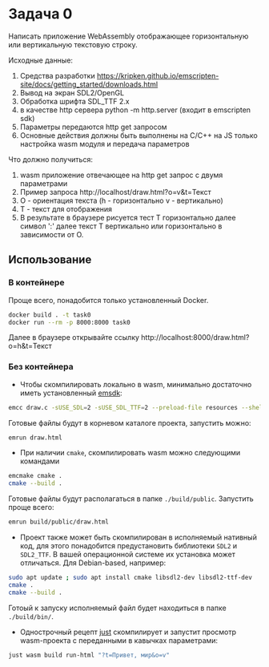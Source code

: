 # Задача 0

Написать приложение WebAssembly отображающее горизонтальную или вертикальную текстовую строку.

Исходные данные:
1.	Средства разработки https://kripken.github.io/emscripten-site/docs/getting_started/downloads.html 
2.	Вывод на экран SDL2/OpenGL 
3.	Обработка шрифта SDL_TTF 2.x
4.	в качестве http сервера python -m http.server (входит в emscripten sdk)
5.	Параметры передаются http get запросом
6.	Основные действия должны быть выполнены на C/C++ на JS только настройка wasm модуля и передача параметров

Что должно получиться:
1.	wasm приложение отвечающее на http get запрос с двумя параметрами
2.	Пример запроса http://localhost/draw.html?o=v&t=Текст
3.	O - ориентация текста (h - горизонтально v - вертикально)
4.	T - текст для отображения
5.	В результате в браузере рисуется тест T горизонтально далее символ ':' далее текст T вертикально или горизонтально в зависимости от O.

## Использование

### В контейнере
Проще всего, понадобится только установленный Docker.
```bash
docker build . -t task0
docker run --rm -p 8000:8000 task0
```
Далее в браузере открывайте ссылку http://localhost:8000/draw.html?o=h&t=Текст

### Без контейнера
- Чтобы скомпилировать локально в wasm, минимально достаточно иметь установленный [emsdk](https://github.com/emscripten-core/emsdk):
```bash
emcc draw.c -sUSE_SDL=2 -sUSE_SDL_TTF=2 --preload-file resources --shell-file shell.html -o draw.html
```
Готовые файлы будут в корневом каталоге проекта, запустить можно:
```bash
emrun draw.html
```
- При наличии `cmake`, скомпилировать wasm можно следующими командами
```bash
emcmake cmake .
cmake --build .
```

Готовые файлы будут располагаться в папке `./build/public`. Запустить проще всего:
```bash
emrun build/public/draw.html
```

- Проект также может быть скомпилирован в исполняемый нативный код, для этого понадобится предустановить библиотеки `SDL2` и `SDL2_TTF`. В вашей операционной системе их установка может отличаться. Для Debian-based, например:
```bash
sudo apt update ; sudo apt install cmake libsdl2-dev libsdl2-ttf-dev
cmake .
cmake --build .
```
Готоый к запуску исполняемый файл будет находиться в папке `./build/bin/`.

- Однострочный рецепт [just](https://github.com/casey/just) скомпилирует и запустит просмотр wasm-проекта с переданными в кавычках параметрами:
```bash
just wasm build run-html "?t=Привет, мир&o=v"
```
